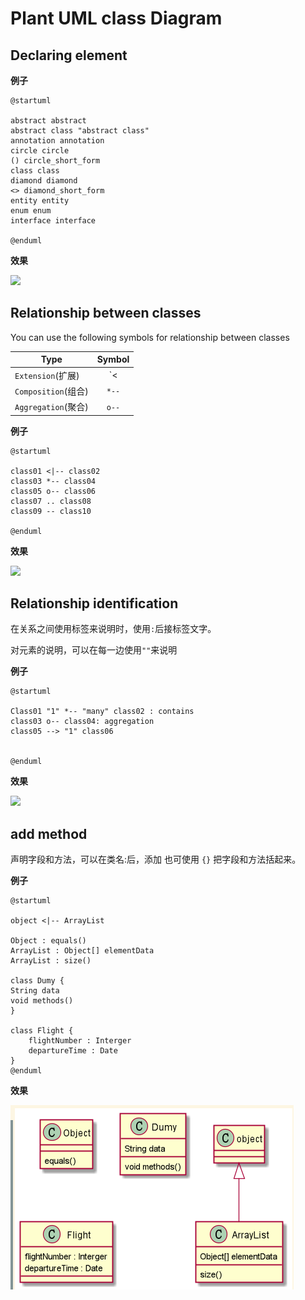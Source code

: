 # Plant UML class Diagram 


## Declaring element 


**例子**
```
@startuml

abstract abstract
abstract class "abstract class"
annotation annotation
circle circle
() circle_short_form
class class
diamond diamond
<> diamond_short_form
entity entity
enum enum
interface interface

@enduml
```
**效果**

![](https://s.plantuml.com/imgw/img-d262519f2549eec36b5c47ad26cc82ee.webp)


## Relationship between classes  

You can use the following symbols for relationship between classes  

| Type                  | Symbol        |
| --------------------- |:-------------:| 
| `Extension`(扩展)     | `<|--`        | 
| `Composition`(组合)   | `*--`         |  
| `Aggregation`(聚合)   | `o--`         |    


**例子**

```
@startuml

class01 <|-- class02
class03 *-- class04
class05 o-- class06
class07 .. class08
class09 -- class10 

@enduml
```

**效果** 

![](https://s.plantuml.com/imgw/img-79e10156ec73b7f7aadfdb8221ad809f.webp)


## Relationship identification 

在关系之间使用标签来说明时，使用`:`后接标签文字。 

对元素的说明，可以在每一边使用`""`来说明


**例子**

```
@startuml

Class01 "1" *-- "many" class02 : contains
class03 o-- class04: aggregation
class05 --> "1" class06


@enduml
```

**效果** 

![](https://s.plantuml.com/imgw/img-5ae5de86a4cecb9d1ca2ed8b2da97764.webp)

## add method 


声明字段和方法，可以在类名:后，添加
也可使用 `{}` 把字段和方法括起来。 


**例子**

```
@startuml

object <|-- ArrayList

Object : equals()
ArrayList : Object[] elementData
ArrayList : size()

class Dumy {
String data
void methods()
}

class Flight {
    flightNumber : Interger 
    departureTime : Date
}
@enduml
```


**效果**

![](pictures/uml_method_member.png)